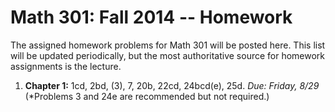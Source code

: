 Math 301: Fall 2014 -- Homework
===============================

The assigned homework problems for Math 301 will be posted here.
This list will be updated periodically, but the most authoritative 
source for homework assignments is the lecture.

1. **Chapter 1:** 1cd, 2bd, (3), 7, 20b, 22cd, 24bcd(e), 25d. *Due: Friday,
   8/29*  
   (*Problems 3 and 24e are recommended but not required.)

